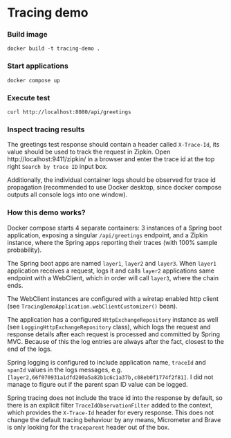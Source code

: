 # Tracing demo

### Build image
```shell
docker build -t tracing-demo .
```

### Start applications
```shell
docker compose up
```

### Execute test
```shell
curl http://localhost:8080/api/greetings
```

### Inspect tracing results
The greetings test response should contain a header called `X-Trace-Id`, 
its value should be used to track the request in Zipkin. Open http://localhost:9411/zipkin/ 
in a browser and enter the trace id at the top right `Search by trace ID`
input box.

Additionally, the individual container logs should be observed for trace id
propagation (recommended to use Docker desktop, since docker compose outputs
all console logs into one window).

### How this demo works?
Docker compose starts 4 separate containers: 3 instances of a Spring boot
application, exposing a singular `/api/greetings` endpoint, and a Zipkin
instance, where the Spring apps reporting their traces (with 100% sample 
probability).

The Spring boot apps are named `layer1`, `layer2` and `layer3`. When 
`layer1` application receives a request, logs it and calls `layer2` 
applications same endpoint with a WebClient, which in order will call 
`layer3`, where the chain ends. 

The WebClient instances are configured with a wiretap enabled http client
(see `TracingDemoApplication.webClientCustomizer()` bean).

The application has a configured `HttpExchangeRepository` instance as well 
(see `LoggingHttpExchangeRepository` class), which logs the request and response
details after each request is processed and committed by Spring MVC. Because of this
the log entries are always after the fact, closest to the end of the logs.

Spring logging is configured to include application name, `traceId` and `spanId` values in the logs 
messages, e.g. `[layer2,66f070931a1dfd200a5a82b1c6c1a37b,c08eb0f1774f2f81]`. I did not
manage to figure out if the parent span ID value can be logged.

Spring tracing does not include the trace id into the response by default, so there
is an explicit filter `TraceIdObservationFilter` added to the context, which provides
the `X-Trace-Id` header for every response. This does not change the default tracing 
behaviour by any means, Micrometer and Brave is only looking for the `traceparent` header
out of the box.

